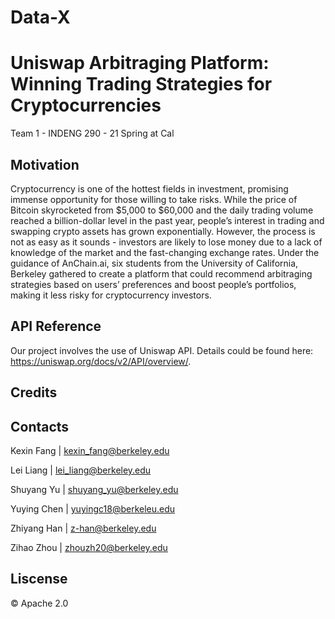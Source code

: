 # Data-X

# Uniswap Arbitraging Platform: Winning Trading Strategies for Cryptocurrencies

Team 1 - INDENG 290 - 21 Spring at Cal

## Motivation
Cryptocurrency is one of the hottest fields in investment, promising immense opportunity for those willing to take risks. While the price of Bitcoin skyrocketed from $5,000 to $60,000 and the daily trading volume reached a billion-dollar level in the past year, people’s interest in trading and swapping crypto assets has grown exponentially. However, the process is not as easy as it sounds - investors are likely to lose money due to a lack of knowledge of the market and the fast-changing exchange rates. Under the guidance of AnChain.ai, six students from the University of California, Berkeley gathered to create a platform that could recommend arbitraging strategies based on users’ preferences and boost people’s portfolios, making it less risky for cryptocurrency investors.

## 


## API Reference
Our project involves the use of Uniswap API. Details could be found here: https://uniswap.org/docs/v2/API/overview/.

## Credits


## Contacts
Kexin Fang    |  kexin_fang@berkeley.edu

Lei Liang     |  lei_liang@berkeley.edu

Shuyang Yu    |  shuyang_yu@berkeley.edu

Yuying Chen   |  yuyingc18@berkeleu.edu

Zhiyang Han   |  z-han@berkeley.edu

Zihao Zhou    |  zhouzh20@berkeley.edu

## Liscense
© Apache 2.0
